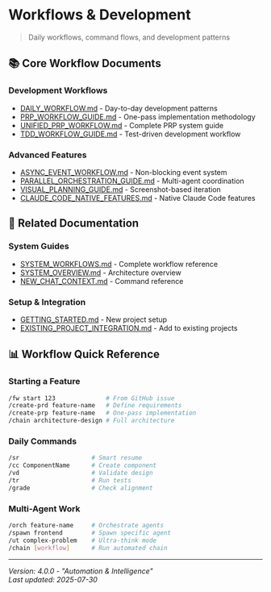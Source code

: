 # Workflows & Development

> Daily workflows, command flows, and development patterns

## 📚 Core Workflow Documents

### Development Workflows
- [DAILY_WORKFLOW.md](./DAILY_WORKFLOW.md) - Day-to-day development patterns
- [PRP_WORKFLOW_GUIDE.md](./PRP_WORKFLOW_GUIDE.md) - One-pass implementation methodology
- [UNIFIED_PRP_WORKFLOW.md](./UNIFIED_PRP_WORKFLOW.md) - Complete PRP system guide
- [TDD_WORKFLOW_GUIDE.md](./TDD_WORKFLOW_GUIDE.md) - Test-driven development workflow

### Advanced Features
- [ASYNC_EVENT_WORKFLOW.md](./ASYNC_EVENT_WORKFLOW.md) - Non-blocking event system
- [PARALLEL_ORCHESTRATION_GUIDE.md](./PARALLEL_ORCHESTRATION_GUIDE.md) - Multi-agent coordination
- [VISUAL_PLANNING_GUIDE.md](./VISUAL_PLANNING_GUIDE.md) - Screenshot-based iteration
- [CLAUDE_CODE_NATIVE_FEATURES.md](./CLAUDE_CODE_NATIVE_FEATURES.md) - Native Claude Code features

## 🔗 Related Documentation

### System Guides
- [SYSTEM_WORKFLOWS.md](../setup/SYSTEM_WORKFLOWS.md) - Complete workflow reference
- [SYSTEM_OVERVIEW.md](../SYSTEM_OVERVIEW.md) - Architecture overview
- [NEW_CHAT_CONTEXT.md](../claude/NEW_CHAT_CONTEXT.md) - Command reference

### Setup & Integration
- [GETTING_STARTED.md](../setup/GETTING_STARTED.md) - New project setup
- [EXISTING_PROJECT_INTEGRATION.md](../setup/EXISTING_PROJECT_INTEGRATION.md) - Add to existing projects

## 📊 Workflow Quick Reference

### Starting a Feature
```bash
/fw start 123              # From GitHub issue
/create-prd feature-name   # Define requirements
/create-prp feature-name   # One-pass implementation
/chain architecture-design # Full architecture
```

### Daily Commands
```bash
/sr                    # Smart resume
/cc ComponentName      # Create component
/vd                    # Validate design
/tr                    # Run tests
/grade                 # Check alignment
```

### Multi-Agent Work
```bash
/orch feature-name     # Orchestrate agents
/spawn frontend        # Spawn specific agent
/ut complex-problem    # Ultra-think mode
/chain [workflow]      # Run automated chain
```

---

*Version: 4.0.0 - "Automation & Intelligence"*  
*Last updated: 2025-07-30*

